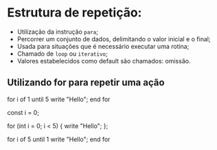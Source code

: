 # Estrutura de repetição:

- Utilização da instrução `para`;
- Percorrer um conjunto de dados, delimitando o valor inicial e o final;
- Usada para situações que é necessário executar uma rotina;
- Chamado de `loop` ou `iterativo`;
- Valores estabelecidos como default são chamados: omissão.

## Utilizando for para repetir uma ação
for i of 1 until 5
	write "Hello";
end for

const i = 0;

for (int i = 0; i < 5) {
	write "Hello";
};

for i of 5 until 1
	write "Hello";
end for